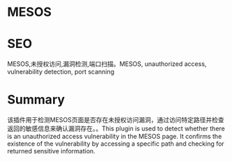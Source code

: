 # MESOS
# SEO
MESOS,未授权访问,漏洞检测,端口扫描。MESOS, unauthorized access, vulnerability detection, port scanning
# Summary
该插件用于检测MESOS页面是否存在未授权访问漏洞，通过访问特定路径并检查返回的敏感信息来确认漏洞存在。。This plugin is used to detect whether there is an unauthorized access vulnerability in the MESOS page. It confirms the existence of the vulnerability by accessing a specific path and checking for returned sensitive information.
